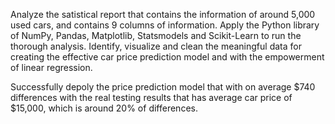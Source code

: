 Analyze the satistical report that contains the information of around 5,000 used cars, and contains 9 columns of information. Apply the Python library of NumPy, Pandas, Matplotlib, Statsmodels and Scikit-Learn to run the thorough analysis. Identify, visualize and clean the meaningful data for creating the effective car price prediction model and with the empowerment of linear regression.

Successfully depoly the price prediction model that with on average $740 differences with the real testing results that has average car price of $15,000, which is around 20% of differences. 
